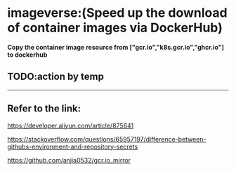 # imageverse:(Speed up the download of container images via DockerHub)
 **Copy the container image resource from ["gcr.io","k8s.gcr.io","ghcr.io"] to dockerhub**
## TODO:action by temp
---

## Refer to the link:

https://developer.aliyun.com/article/875641

https://stackoverflow.com/questions/65957197/difference-between-githubs-environment-and-repository-secrets

https://github.com/anjia0532/gcr.io_mirror
